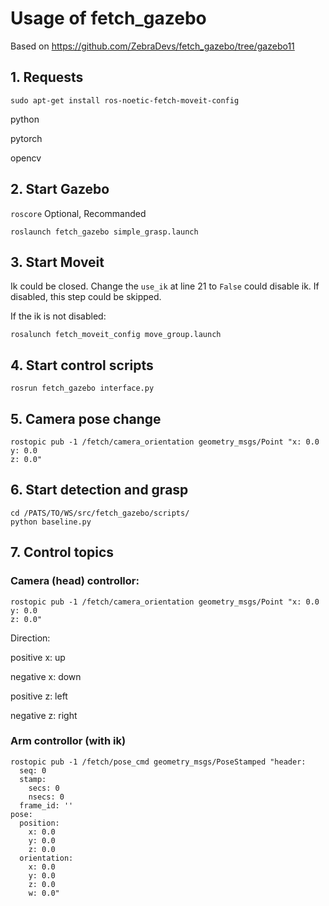 # Usage of fetch_gazebo

Based on https://github.com/ZebraDevs/fetch_gazebo/tree/gazebo11

## 1. Requests
`sudo apt-get install ros-noetic-fetch-moveit-config`

python

pytorch

opencv

## 2. Start Gazebo
`roscore` Optional, Recommanded

`roslaunch fetch_gazebo simple_grasp.launch`

## 3. Start Moveit
Ik could be closed. Change the `use_ik` at line 21 to `False` could disable ik. If disabled, this step could be skipped. 

If the ik is not disabled:

`rosalunch fetch_moveit_config move_group.launch` 

## 4. Start control scripts
`rosrun fetch_gazebo interface.py`

## 5. Camera pose change
```
rostopic pub -1 /fetch/camera_orientation geometry_msgs/Point "x: 0.0
y: 0.0
z: 0.0"
```

## 6. Start detection and grasp
```
cd /PATS/TO/WS/src/fetch_gazebo/scripts/
python baseline.py
```

## 7. Control topics
### Camera (head) controllor:
```
rostopic pub -1 /fetch/camera_orientation geometry_msgs/Point "x: 0.0
y: 0.0
z: 0.0"
```

Direction: 

positive x: up

negative x: down 

positive z: left

negative z: right

### Arm controllor (with ik)
```
rostopic pub -1 /fetch/pose_cmd geometry_msgs/PoseStamped "header:
  seq: 0
  stamp:
    secs: 0
    nsecs: 0
  frame_id: ''
pose:
  position:
    x: 0.0
    y: 0.0
    z: 0.0
  orientation:
    x: 0.0
    y: 0.0
    z: 0.0
    w: 0.0"  
```


